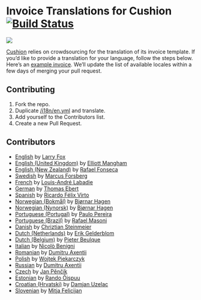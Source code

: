# Invoice Translations for Cushion [![Build Status](https://travis-ci.org/cushion/invoice-translations.svg?branch=master)](https://travis-ci.org/cushion/invoice-translations)

![](https://s3.amazonaws.com/cushionapp-marketing-assets/uploads/invoicing-github.png)

[Cushion](http://cushionapp.com) relies on crowdsourcing for the translation of its invoice template. If you’d like to provide a translation for your language, follow the steps below. Here’s an [example invoice](https://www.dropbox.com/s/bj3hi0cwf3jy83n/cushion-invoice.pdf?dl=0). We’ll update the list of available locales within a few days of merging your pull request.

## Contributing

1. Fork the repo.
2. Duplicate [/i18n/en.yml](/i18n/en.yml) and translate.
3. Add yourself to the Contributors list.
4. Create a new Pull Request.

## Contributors

- [English](/i18n/en.yml) by [Larry Fox](https://github.com/larryfox)
- [English (United Kingdom)](/i18n/en-gb.yml) by [Elliott Mangham](https://github.com/elliottmangham)
- [English (New Zealand)](/i18n/en-nz.yml) by [Rafael Fonseca](https://github.com/rafaelmagu)
- [Swedish](/i18n/sv.yml) by [Marcus Forsberg](https://github.com/marcusforsberg)
- [French](/i18n/fr.yml) by [Louis-André Labadie](https://github.com/L-A)
- [German](/i18n/de.yml) by [Thomas Ebert](https://github.com/te-online)
- [Spanish](/i18n/es.yml) by [Ricardo Félix Virto](https://github.com/riki-felix)
- [Norwegian (Bokmål)](/i18n/no-nb.yml) by [Bjørnar Hagen](https://github.com/bearhagen)
- [Norwegian (Nynorsk)](/i18n/no-ny.yml) by [Bjørnar Hagen](https://github.com/bearhagen)
- [Portuguese (Portugal)](/i18n/pt-pt.yml) by [Paulo Pereira](https://github.com/paulozoom)
- [Portuguese (Brazil)](/i18n/pt-br.yml) by [Rafael Masoni](https://github.com/rmasoni)
- [Danish](/i18n/da.yml) by [Chriztian Steinmeier](https://github.com/greystate)
- [Dutch (Netherlands)](/i18n/nl-nl.yml) by [Erik Gelderblom](https://github.com/ErikFontanel)
- [Dutch (Belgium)](/i18n/nl-be.yml) by [Pieter Beulque](https://github.com/pieterbeulque)
- [Italian](/i18n/it.yml) by [Nicolò Benigni](https://github.com/ciaoben)
- [Romanian](/i18n/ro.yml) by [Dumitru Axentii](https://github.com/dumitruaxentii)
- [Polish](/i18n/pl.yml) by [Wojtek Piekarczyk](https://github.com/drunkpandabeer)
- [Russian](/i18n/ru.yml) by [Dumitru Axentii](https://github.com/dumitruaxentii)
- [Czech](/i18n/cs.yml) by [Jan Pěnčík](https://github.com/janpencik)
- [Estonian](/i18n/et.yml) by [Rando Õispuu](https://github.com/innoflyweb/)
- [Croatian (Hrvatski)](/i18n/hr.yml) by [Damjan Uzelac](https://github.com/damjanuzelac/)
- [Slovenian](/i18n/sl.yml) by [Mitja Felicijan](https://github.com/mitjafelicijan)